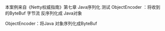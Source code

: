 本案例来自《Netty权威指南》第七章 Java序列化
测试 ObjectEncoder ：将收到的ByteBuf 字节流 反序列化成 Java对象

ObjectEncoder：将Java 对象序列化成ByteBuf